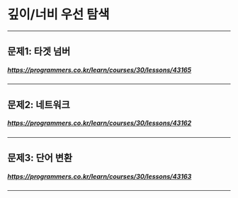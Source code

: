 # 깊이/너비 우선 탐색
----------
## 문제1: 타겟 넘버
##### <https://programmers.co.kr/learn/courses/30/lessons/43165>
----------
## 문제2: 네트워크
##### <https://programmers.co.kr/learn/courses/30/lessons/43162>
----------
## 문제3: 단어 변환
##### <https://programmers.co.kr/learn/courses/30/lessons/43163>
----------

